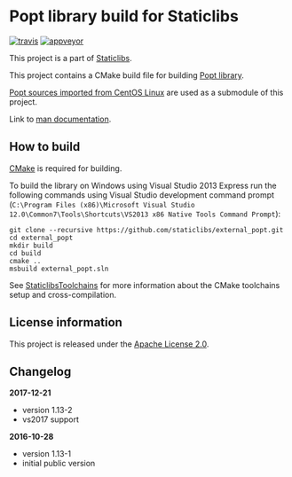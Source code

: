 Popt library build for Staticlibs
=================================

[![travis](https://travis-ci.org/staticlibs/external_popt.svg?branch=master)](https://travis-ci.org/staticlibs/external_popt)
[![appveyor](https://ci.appveyor.com/api/projects/status/github/staticlibs/external_popt?svg=true)](https://ci.appveyor.com/project/staticlibs/external-popt)

This project is a part of [Staticlibs](http://staticlibs.net/).

This project contains a CMake build file for building [Popt library](http://rpm5.org/files/popt/).

[Popt sources imported from CentOS Linux](https://github.com/ojdkbuild/lookaside_popt) are used as a submodule
of this project.

Link to [man documentation](https://linux.die.net/man/3/popt).

How to build
------------

[CMake](http://cmake.org/) is required for building.

To build the library on Windows using Visual Studio 2013 Express run the following commands using
Visual Studio development command prompt 
(`C:\Program Files (x86)\Microsoft Visual Studio 12.0\Common7\Tools\Shortcuts\VS2013 x86 Native Tools Command Prompt`):

    git clone --recursive https://github.com/staticlibs/external_popt.git
    cd external_popt
    mkdir build
    cd build
    cmake ..
    msbuild external_popt.sln

See [StaticlibsToolchains](https://github.com/staticlibs/wiki/wiki/StaticlibsToolchains) for 
more information about the CMake toolchains setup and cross-compilation.

License information
-------------------

This project is released under the [Apache License 2.0](http://www.apache.org/licenses/LICENSE-2.0).

Changelog
---------

**2017-12-21**

 * version 1.13-2
 * vs2017 support

**2016-10-28**

 * version 1.13-1
 * initial public version
